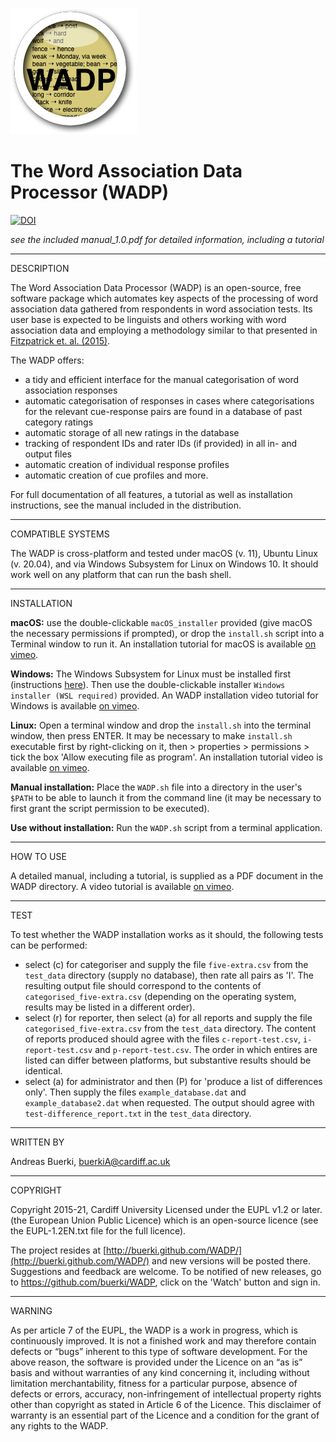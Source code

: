 ![WADP](wicon.png)

The Word Association Data Processor (WADP)
======================
[![DOI](https://zenodo.org/badge/30462151.svg)](https://zenodo.org/badge/latestdoi/30462151)

*see the included manual_1.0.pdf for detailed information, including a tutorial*

*******
DESCRIPTION

The Word Association Data Processor (WADP) is an open-source, free software package which automates key aspects of the processing of word association data gathered from respondents in word association tests. Its user base is expected to be linguists and others working with word association data and employing a methodology similar to that presented in [Fitzpatrick et. al. (2015)](http://applij.oxfordjournals.org/content/36/1/23.full.pdf+html).



The WADP offers:

- a tidy and efficient interface for the manual categorisation of word association responses
- automatic categorisation of responses in cases where categorisations for the relevant cue-response pairs are found in a database of past category ratings
- automatic storage of all new ratings in the database
- tracking of respondent IDs and rater IDs (if provided) in all in- and output files
- automatic creation of individual response profiles
- automatic creation of cue profiles
and more.

For full documentation of all features, a tutorial as well as installation instructions, see the manual included in the distribution.




*******
COMPATIBLE SYSTEMS

The WADP is cross-platform and tested under macOS (v. 11), Ubuntu Linux (v. 20.04), and via Windows Subsystem for Linux on Windows 10. It should work well on any platform that can run the bash shell.

*******
INSTALLATION

**macOS:** use the double-clickable `macOS_installer` provided (give macOS the necessary permissions if prompted), or drop the `install.sh` script into a Terminal window to run it. An installation tutorial for macOS is available [on vimeo](https://vimeo.com/603176910).


**Windows:** The Windows Subsystem for Linux must be installed first (instructions [here](https://ubuntu.com/wsl)). Then use the double-clickable installer `Windows installer (WSL required)` provided. An WADP installation video tutorial for Windows is available [on vimeo](https://vimeo.com/603102292).

**Linux:** Open a terminal window and drop the `install.sh` into the terminal window, then press ENTER. It may be necessary to make `install.sh` executable first by right-clicking on it, then > properties > permissions > tick the box 'Allow executing file as program'. An installation tutorial video is available [on vimeo](https://vimeo.com/603098792).

**Manual installation:** Place the `WADP.sh` file into a directory in the user's `$PATH` to be able to launch it from the command line (it may be necessary to first grant the script permission to be executed).

**Use without installation:** Run the `WADP.sh` script from a terminal application.


*******
HOW TO USE

A detailed manual, including a tutorial, is supplied as a PDF document in the WADP directory. A video tutorial is available [on vimeo](https://vimeo.com/603190447).


*******
TEST

To test whether the WADP installation works as it should, the following tests can be performed:

- select (c) for categoriser and supply the file `five-extra.csv` from the `test_data` directory (supply no database), then rate all pairs as 'I'. The resulting output file should correspond to the contents of `categorised_five-extra.csv` (depending on the operating system, results may be listed in a different order).
- select (r) for reporter, then select (a) for all reports and supply the file `categorised_five-extra.csv` from the `test_data` directory. The content of reports produced should agree with the files `c-report-test.csv`, `i-report-test.csv` and `p-report-test.csv`. The order in which entires are listed can differ between platforms, but substantive results should be identical.
- select (a) for administrator and then (P) for 'produce a list of differences only'. Then supply the files `example_database.dat` and `example_database2.dat` when requested. The output should agree with `test-difference_report.txt` in the `test_data` directory.




*******
WRITTEN BY

Andreas Buerki, <buerkiA@cardiff.ac.uk>  



*********
COPYRIGHT

Copyright 2015-21, Cardiff University
Licensed under the EUPL v1.2 or later. (the European Union Public Licence) which is an open-source licence (see the EUPL-1.2EN.txt file for the full licence).

The project resides at [http://buerki.github.com/WADP/](http://buerki.github.com/WADP/) and new versions will be posted there. Suggestions and feedback are welcome. To be notified of new releases, go to https://github.com/buerki/WADP, click on the 'Watch' button and sign in.

*******
WARNING

As per article 7 of the EUPL, the WADP is a work in progress, which is continuously improved. It is not a finished work and may therefore contain defects or “bugs” inherent to this type of software development.
For the above reason, the software is provided under the Licence on an “as is” basis and without warranties of any kind concerning it, including without limitation merchantability, fitness for a particular purpose, absence of defects or errors, accuracy, non-infringement of intellectual property rights other than copyright as stated in Article 6 of the Licence.
This disclaimer of warranty is an essential part of the Licence and a condition for the grant of any rights to the WADP.
